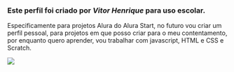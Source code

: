 ### Este perfil foi criado por *Vitor Henrique* para uso escolar.
Especificamente para projetos Alura do Alura Start, no futuro vou criar um perfil pessoal, para projetos em que posso criar para o meu contentamento, por enquanto quero aprender, vou trabalhar com javascript, HTML e CSS e Scratch.

 ![](https://media1.tenor.com/m/wVerY2el-qQAAAAC/book-flip.gif)
 
 
<!--
**VitorparaProjetosEscolares/VitorparaProjetosEscolares** is a ✨ _special_ ✨ repository because its `README.md` (this file) appears on your GitHub profile.

Here are some ideas to get you started:

- 🔭 I’m currently working on ...
- 🌱 I’m currently learning ...
- 👯 I’m looking to collaborate on ...
- 🤔 I’m looking for help with ...
- 💬 Ask me about ...
- 📫 How to reach me: ...
- 😄 Pronouns: ...
- ⚡ Fun fact: ...
-->
